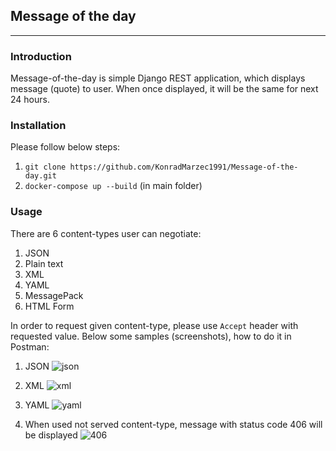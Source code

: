 ## Message of the day
<hr >

### Introduction
Message-of-the-day is simple Django REST application, which displays message (quote) to user.
When once displayed, it will be the same for next 24 hours.

### Installation
Please follow below steps:
1) `git clone https://github.com/KonradMarzec1991/Message-of-the-day.git`
2) `docker-compose up --build` (in main folder)

### Usage
There are 6 content-types user can negotiate:
1) JSON
2) Plain text
3) XML
4) YAML
5) MessagePack
6) HTML Form

In order to request given content-type, please use `Accept` header with requested value.
Below some samples (screenshots), how to do it in Postman:

1) JSON
![json](https://user-images.githubusercontent.com/33575891/102020428-78aef080-3d79-11eb-960c-35f1952963d5.png)

2) XML
![xml](https://user-images.githubusercontent.com/33575891/102020440-8f554780-3d79-11eb-8bad-0ed17a7c90e8.png)

3) YAML
![yaml](https://user-images.githubusercontent.com/33575891/102020461-b14eca00-3d79-11eb-9593-ee2629a86ff7.png)

4) When used not served content-type, message with status code 406 will be displayed
![406](https://user-images.githubusercontent.com/33575891/102020468-bca1f580-3d79-11eb-81f3-1f9835c8438f.png)

